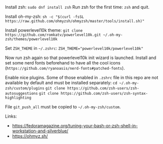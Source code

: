 Install zsh: `sudo dnf install zsh`
Run zsh for the first time: `zsh` and quit.

Install oh-my-zsh:
`sh -c "$(curl -fsSL https://raw.github.com/ohmyzsh/ohmyzsh/master/tools/install.sh)"`

Install powerlevel10k theme:
`git clone https://github.com/romkatv/powerlevel10k.git ~/.oh-my-zsh/themes/powerlevel10k`

Set `ZSH_THEME` in `~/.zshrc`: `ZSH_THEME="powerlevel10k/powerlevel10k"`

Now run zsh again so that powerlevel10k init wizard is launched. Install and set
some nerd fonts beforehand to have all the cool icons
(`https://github.com/ryanoasis/nerd-fonts#patched-fonts`).

Enable nice plugins. Some of those enabled in `.zshrc` file in this repo are not
available by default and must be installed separately:
`cd ~/.oh-my-zsh/custom/plugins`
`git clone https://github.com/zsh-users/zsh-autosuggestions`
`git clone https://github.com/zsh-users/zsh-syntax-highlighting`

File `git_push_all` must be copied to `~/.oh-my-zsh/custom`.

Links:
- https://fedoramagazine.org/tuning-your-bash-or-zsh-shell-in-workstation-and-silverblue/
- https://ohmyz.sh/

